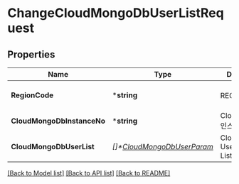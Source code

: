 # ChangeCloudMongoDbUserListRequest

## Properties
Name | Type                                                    | Description | Notes
------------ |---------------------------------------------------------| ------------- | -------------
**RegionCode** | ***string**                                             | REGION코드 | [optional] [default to null]
**CloudMongoDbInstanceNo** | ***string**                                             | CloudMongoDb 인스턴스번호 | [default to null]
**CloudMongoDbUserList** | *[]\*[CloudMongoDbUserParam](CloudMongoDbUserParam.md)* | CloudMongoDb User Parameter List | [default to null]

[[Back to Model list]](../README.md#documentation-for-models) [[Back to API list]](../README.md#documentation-for-api-endpoints) [[Back to README]](../README.md)


